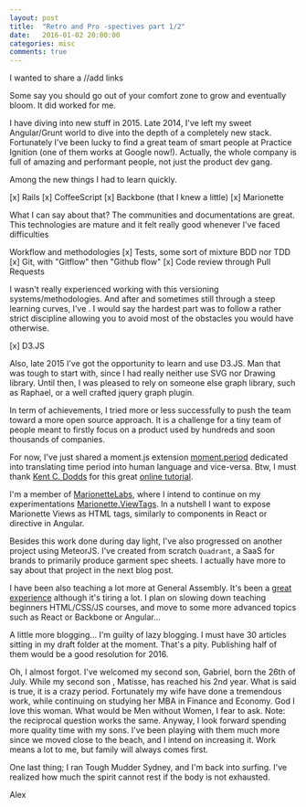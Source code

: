 ```yaml
---
layout: post
title:  "Retro and Pro -spectives part 1/2"
date:   2016-01-02 20:00:00
categories: misc
comments: true
---
```


I wanted to share a
//add links

Some say you should go out of your comfort zone to grow and eventually bloom. It did worked for me.

I have diving into new stuff in 2015. Late 2014, I've left my sweet Angular/Grunt world to dive into the depth of a completely new stack. Fortunately I've been lucky to find a great team of smart people at Practice Ignition (one of them works at Google now!). Actually, the whole company is full of amazing and performant people, not just the product dev gang.

Among the new things I had to learn quickly.

[x] Rails
[x] CoffeeScript
[x] Backbone (that I knew a little)
[x] Marionette

What I can say about that? The communities and documentations are great. This technologies are mature and it felt really good whenever I've faced difficulties

Workflow and methodologies
[x] Tests, some sort of mixture BDD nor TDD
[x] Git, with "Gitflow" then "Github flow"
[x] Code review through Pull Requests

I wasn't really experienced working with this versioning systems/methodologies. And after and sometimes still through a steep learning curves, I've . I would say the hardest part was to follow a rather strict discipline allowing you to avoid most of the obstacles you would have otherwise.

[x] D3.JS

Also, late 2015 I've got the opportunity to learn and use D3.JS. Man that was tough to start with, since I had really neither use SVG nor Drawing library. Until then, I was pleased to rely on someone else graph library, such as Raphael, or a well crafted jquery graph plugin.

In term of achievements, I tried more or less successfully to push the team toward a more open source approach. It is a challenge for a tiny team of people meant to firstly focus on a product used by hundreds and soon thousands of companies.

For now, I've just shared a moment.js extension [moment.period](https://github.com/PracticeIgnition) dedicated into translating time period into human language and vice-versa. Btw, I must thank [Kent C. Dodds](https://twitter.com/kentcdodds) for this great [online tutorial](https://egghead.io/series/how-to-write-an-open-source-javascript-library).

I'm a member of [MarionetteLabs](https://github.com/MarionetteLabs), where I intend to continue on my experimentations [Marionette.ViewTags](https://github.com/grabcode/marionette.viewtag). In a nutshell I want to expose Marionette Views as HTML tags, similarly to components in React or directive in Angular.

Besides this work done during day light, I've also progressed on another project using MeteorJS. I've created from scratch `Quadrant`, a SaaS for brands to primarily produce garment spec sheets. I actually have more to say about that project in the next blog post.

I have been also teaching a lot more at General Assembly. It's been a [great experience](http://grabcode.fr/misc/2015/05/15/the-teaching-vertical/) although it's tiring a lot. I plan on slowing down teaching beginners HTML/CSS/JS courses, and move to some more advanced topics such as React or Backbone or Angular...

A little more blogging... I'm guilty of lazy blogging. I must have 30 articles sitting in my draft folder at the moment. That's a pity. Publishing half of them would be a good resolution for 2016.

Oh, I almost forgot. I've welcomed my second son, Gabriel, born the 26th of July. While my second son , Matisse, has reached his 2nd year. What is said is true, it is a crazy period. Fortunately my wife have done a tremendous work, while continuing on studying her MBA in Finance and Economy. God I love this woman. What would be Men without Women, I fear to ask. Note: the reciprocal question works the same. Anyway, I look forward spending more quality time with my sons. I've been playing with them much more since we moved close to the beach, and I intend on increasing it. Work means a lot to me, but family will always comes first.

One last thing; I ran Tough Mudder Sydney, and I'm back into surfing. I've realized how much the spirit cannot rest if the body is not exhausted.

Alex
